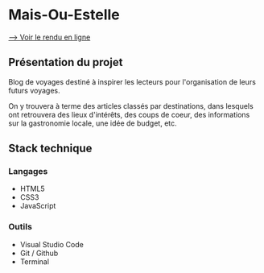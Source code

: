 # Mais-Ou-Estelle

[—> Voir le rendu en ligne](https://estelletroadec.github.io/Mais-Ou-Estelle/)

## Présentation du projet

Blog de voyages destiné à inspirer les lecteurs pour l'organisation de leurs futurs voyages.

On y trouvera à terme des articles classés par destinations, dans lesquels ont retrouvera des lieux d'intérêts, des coups de coeur, des informations sur la gastronomie locale, une idée de budget, etc.

## Stack technique

### Langages

- HTML5
- CSS3
- JavaScript

### Outils

- Visual Studio Code
- Git / Github
- Terminal
